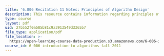 ```yaml
---
title: '6.006 Recitation 11 Notes: Principles of Algorithm Design'
description: This resource contains information regarding principles of algorithm design.
type: course
layout: pdf
uid: 27b552f0a585b81c9a3913549d3365b7
file_type: application/pdf
file_location: >-
  https://open-learning-course-data-production.s3.amazonaws.com/6-006-introduction-to-algorithms-fall-2011/27b552f0a585b81c9a3913549d3365b7_MIT6_006F11_rec11.pdf
course_id: 6-006-introduction-to-algorithms-fall-2011
---
```

